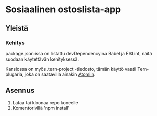 # Sosiaalinen ostoslista-app

## Yleistä
### Kehitys
package.json:issa on listattu devDependencyina Babel ja ESLint, näitä suodaan käytettävän kehityksessä.

Kansiossa on myös .tern-project -tiedosto, tämän käyttö vaatii Tern-plugaria, joka on saatavilla ainakin [Atomiin](https://atom.io/packages/atom-ternjs).

## Asennus
1. Lataa tai kloonaa repo koneelle
2. Komentorivillä 'npm install'
